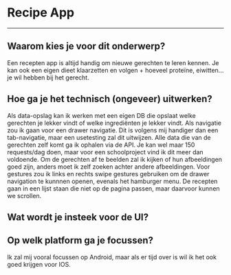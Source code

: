 # Recipe App
---
## Waarom kies je voor dit onderwerp?
Een recepten app is altijd handig om nieuwe gerechten te leren kennen. 
Je kan ook een eigen dieet klaarzetten en volgen + hoeveel proteïne, eiwitten... je wil hebben bij het gerecht.

## Hoe ga je het technisch (ongeveer) uitwerken?
Als data-opslag kan ik werken met een eigen DB die opslaat welke gerechten je lekker vindt of welke ingrediënten je lekker vindt. 
Als navigatie zou ik gaan voor een drawer navigatie. Dit is volgens mij handiger dan een tab-navigatie, maar een usetesting zal dit uitwijzen.
Alle data die van de gerechten zelf komt ga ik ophalen via de API. Je kan wel maar 150 requests/dag doen, maar voor een schoolproject vind ik dit meer dan voldoende.
Om de gerechten af te beelden zal ik kijken of hun afbeeldingen goed zijn, anders moet ik zelf zoeken achter andere afbeeldingen. Voor gestures zou ik links en rechts swipe gestures 
gebruiken om de drawer navigation te kunnnen openen, evenals het hamburger menu. De recepten gaan in een lijst staan die niet op de pagina passen, maar daarvoor kunnen we scrollen.

## Wat wordt je insteek voor de UI?


## Op welk platform ga je focussen?
Ik zal mij vooral focussen op Android, maar als er tijd over is wil ik het ook goed krijgen voor IOS.

##
